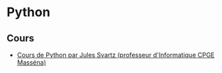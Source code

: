 <!--
Created by Its-Just-Nans - https://github.com/Its-Just-Nans
Copyright Its-Just-Nans
--->

# Python

## Cours

- [Cours de Python par Jules Svartz (professeur d'Informatique CPGE Masséna)](http://perso.numericable.fr/jules.svartz/prepa/pdf/poly_python.pdf)
